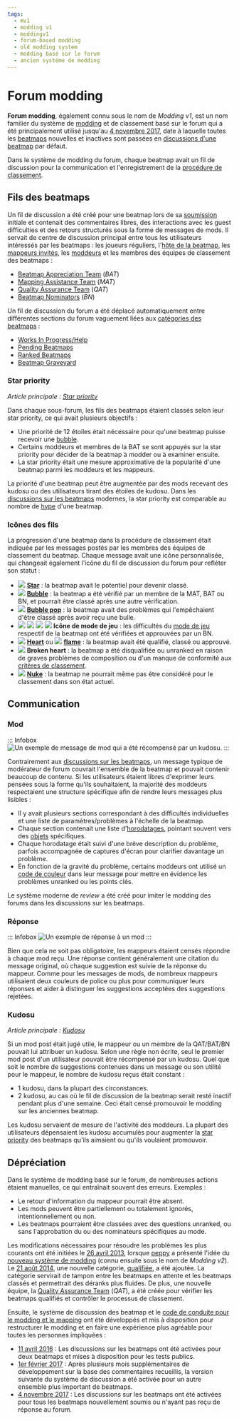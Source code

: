 ```yaml
---
tags:
  - mv1
  - modding v1
  - moddingv1
  - forum-based modding
  - old modding system
  - modding basé sur le forum
  - ancien système de modding
---
```


# Forum modding

**Forum modding**, également connu sous le nom de *Modding v1*, est un nom familier du système de [modding](/wiki/Modding) et de classement basé sur le forum qui a été principalement utilisé jusqu'au [4 novembre 2017](https://osu.ppy.sh/community/forums/topics/650961?n=7), date à laquelle toutes les [beatmaps](/wiki/Beatmap) nouvelles et inactives sont passées en [discussions d'une beatmap](/wiki/Beatmap_discussion) par défaut.

Dans le système de modding du forum, chaque beatmap avait un fil de discussion pour la communication et l'enregistrement de la [procédure de classement](/wiki/Beatmap_ranking_procedure).

## Fils des beatmaps

Un fil de discussion a été créé pour une beatmap lors de sa [soumission](/wiki/Beatmapping/Beatmap_submission) initiale et contenait des commentaires libres, des interactions avec les guest difficulties et des retours structurés sous la forme de messages de mods. Il servait de centre de discussion principal entre tous les utilisateurs intéressés par les beatmaps : les joueurs réguliers, l'[hôte de la beatmap](/wiki/Beatmap/Beatmap_host), les [mappeurs invités](/wiki/Beatmap/Guest_difficulty), les [moddeurs](/wiki/Modding/Modder) et les membres des équipes de classement des beatmaps :

- [Beatmap Appreciation Team](/wiki/People/Beatmap_Appreciation_Team) (*BAT*)
- [Mapping Assistance Team](/wiki/People/Mapping_Assistance_Team) (*MAT*)
- [Quality Assurance Team](/wiki/People/Quality_Assurance_Team) (*QAT*)
- [Beatmap Nominators](/wiki/People/Beatmap_Nominators) (*BN*)

Un fil de discussion du forum a été déplacé automatiquement entre différentes sections du forum vaguement liées aux [catégories des beatmaps](/wiki/Beatmap/Category) :

- [Works In Progress/Help](https://osu.ppy.sh/community/forums/10)
- [Pending Beatmaps](https://osu.ppy.sh/community/forums/6)
- [Ranked Beatmaps](https://osu.ppy.sh/community/forums/14)
- [Beatmap Graveyard](https://osu.ppy.sh/community/forums/19)

### Star priority

*Article principale : [Star priority](/wiki/Modding/Star_priority)*

Dans chaque sous-forum, les fils des beatmaps étaient classés selon leur star priority, ce qui avait plusieurs objectifs :

- Une priorité de 12 étoiles était nécessaire pour qu'une beatmap puisse recevoir une [bubble](/wiki/Modding/Bubble).
- Certains moddeurs et membres de la BAT se sont appuyés sur la star priority pour décider de la beatmap à modder ou à examiner ensuite.
- La star priority était une mesure approximative de la popularité d'une beatmap parmi les moddeurs et les mappeurs.

La priorité d'une beatmap peut être augmentée par des mods recevant des kudosu ou des utilisateurs tirant des étoiles de kudosu. Dans les [discussions sur les beatmaps](/wiki/Beatmap_discussion) modernes, la star priority est comparable au nombre de [hype](/wiki/Beatmap/Hype) d'une beatmap.

### Icônes des fils

La progression d'une beatmap dans la procédure de classement était indiquée par les messages postés par les membres des équipes de classement du beatmap. Chaque message avait une icône personnalisée, qui changeait également l'icône du fil de discussion du forum pour refléter son statut :

- ![](/wiki/shared/icon/star.gif) **[Star](/wiki/Disambiguation/Star)** : la beatmap avait le potentiel pour devenir classé.
- ![](/wiki/shared/icon/bubble.gif) **[Bubble](/wiki/Modding/Bubble)** : la beatmap a été vérifié par un membre de la MAT, BAT ou BN, et pourrait être classé après une autre vérification.
- ![](/wiki/shared/icon/bubble-pop.gif) **[Bubble pop](/wiki/Modding/Bubble#bubble-pop)** : la beatmap avait des problèmes qui l'empêchaient d'être classé après avoir reçu une bulle.
- ![](img/icon/osu.gif) ![](img/icon/taiko.gif) ![](img/icon/ctb.gif) ![](img/icon/mania.gif) **Icône de mode de jeu** : les difficultés du [mode de jeu](/wiki/Game_mode) respectif de la beatmap  ont été vérifiées et approuvées par un BN.
- ![](/wiki/shared/icon/heart.gif) **[Heart](/wiki/Beatmap/Category#classée)** ou ![](/wiki/shared/icon/flame.gif) **[flame](/wiki/Beatmap/Category#approuvée)** : la beatmap avait été qualifié, classé ou approuvé.
- ![](/wiki/shared/icon/broken-heart.gif) **Broken heart** : la beatmap a été disqualifiée ou unranked en raison de graves problèmes de composition ou d'un manque de conformité aux [critères de classement](/wiki/Ranking_Criteria).
- ![](/wiki/shared/icon/nuke.gif) **[Nuke](/wiki/Modding/Nuke)** : la beatmap ne pourrait même pas être considéré pour le classement dans son état actuel.

## Communication

### Mod

::: Infobox
![](img/mod-post.png "Un exemple de message de mod qui a été récompensé par un kudosu.")
:::

Contrairement aux [discussions sur les beatmaps](/wiki/Beatmap_discussion), un message typique de modérateur de forum couvrait l'ensemble de la beatmap et pouvait contenir beaucoup de contenu. Si les utilisateurs étaient libres d'exprimer leurs pensées sous la forme qu'ils souhaitaient, la majorité des moddeurs respectaient une structure spécifique afin de rendre leurs messages plus lisibles :

- Il y avait plusieurs sections correspondant à des difficultés individuelles et une liste de paramètres/problèmes à l'échelle de la beatmap.
- Chaque section contenait une liste d'[horodatages](/wiki/Modding/Timestamp), pointant souvent vers des [objets](/wiki/Gameplay/Hit_object) spécifiques.
- Chaque horodatage était suivi d'une brève description du problème, parfois accompagnée de captures d'écran pour clarifier davantage un problème.
- En fonction de la gravité du problème, certains moddeurs ont utilisé un [code de couleur](/wiki/BBCode#couleur) dans leur message pour mettre en évidence les problèmes unranked ou les points clés.

Le système moderne de *review* a été créé pour imiter le modding des forums dans les discussions sur les beatmaps.

### Réponse

::: Infobox
![](img/mod-response.png "Un exemple de réponse à un mod")
:::

Bien que cela ne soit pas obligatoire, les mappeurs étaient censés répondre à chaque mod reçu. Une réponse contient généralement une citation du message original, où chaque suggestion est suivie de la réponse du mappeur. Comme pour les messages de mods, de nombreux mappeurs utilisaient deux couleurs de police ou plus pour communiquer leurs réponses et aider à distinguer les suggestions acceptées des suggestions rejetées.

### Kudosu

*Article principale : [Kudosu](/wiki/Modding/Kudosu)*

Si un mod post était jugé utile, le mappeur ou un membre de la QAT/BAT/BN pouvait lui attribuer un kudosu. Selon une règle non écrite, seul le premier mod post d'un utilisateur pouvait être récompensé par un kudosu. Quel que soit le nombre de suggestions contenues dans un message ou son utilité pour le mappeur, le nombre de kudosu reçus était constant :

- 1 kudosu, dans la plupart des circonstances.
- 2 kudosu, au cas où le fil de discussion de la beatmap serait resté inactif pendant plus d'une semaine. Ceci était censé promouvoir le modding sur les anciennes beatmap.

Les kudosu servaient de mesure de l'activité des moddeurs. La plupart des utilisateurs dépensaient les kudosu accumulés pour augmenter la [star priority](/wiki/Modding/Star_priority) des beatmaps qu'ils aimaient ou qu'ils voulaient promouvoir.

## Dépréciation

Dans le système de modding basé sur le forum, de nombreuses actions étaient manuelles, ce qui entraînait souvent des erreurs. Exemples :

- Le retour d'information du mappeur pourrait être absent.
- Les mods peuvent être partiellement ou totalement ignorés, intentionnellement ou non.
- Les beatmaps pourraient être classées avec des questions unranked, ou sans l'approbation du ou des nominateurs spécifiques au mode.

Les modifications nécessaires pour résoudre les problèmes les plus courants ont été initiées le [26 avril 2013](https://osu.ppy.sh/community/forums/topics/129625), lorsque [peppy](/wiki/People/peppy) a présenté l'idée du [nouveau système de modding](/wiki/Beatmap_discussion) (connu ensuite sous le nom de *Modding v2*). Le [21 août 2014](https://osu.ppy.sh/home/news/2014-08-21-restructuring-of-the-bat), une nouvelle catégorie, [qualifiée](/wiki/Beatmap/Category#qualifiée), a été ajoutée. La catégorie servirait de tampon entre les beatmaps en attente et les beatmaps classés et permettrait des déranks plus fluides. De plus, une nouvelle équipe, la [Quality Assurance Team](/wiki/People/Quality_Assurance_Team) (*QAT*), a été créée pour vérifier les beatmaps qualifiés et contrôler le processus de classement.

Ensuite, le système de discussion des beatmap et le [code de conduite pour le modding et le mapping](/wiki/Rules/Code_of_Conduct_for_Modding_and_Mapping#créer-un-mod-post) ont été développés et mis à disposition pour restructurer le modding et en faire une expérience plus agréable pour toutes les personnes impliquées :

- [11 avril 2016](https://osu.ppy.sh/community/forums/topics/442285) : Les discussions sur les beatmaps ont été activées pour deux beatmaps et mises à disposition pour les tests publics.
- [1er février 2017](https://osu.ppy.sh/community/forums/topics/552250) : Après plusieurs mois supplémentaires de développement sur la base des commentaires recueillis, la version suivante du système de discussion a été activée pour un autre ensemble plus important de beatmaps.
- [4 novembre 2017](https://osu.ppy.sh/community/forums/topics/650961?n=7) : Les discussions sur les beatmaps ont été activées pour tous les beatmaps nouvellement soumis ou n'ayant pas reçu de réponse au forum.
